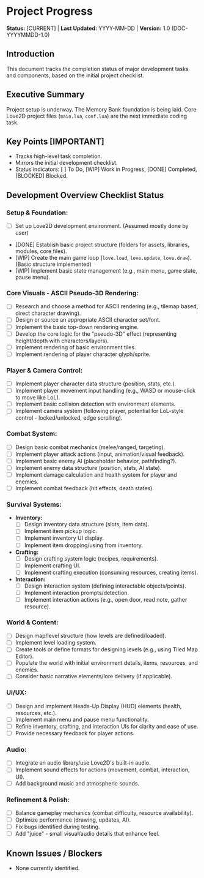 # Project Progress

**Status:** [CURRENT] | **Last Updated:** YYYY-MM-DD | **Version:** 1.0 (DOC-YYYYMMDD-1.0)

## Introduction

This document tracks the completion status of major development tasks and components, based on the initial project checklist.

## Executive Summary

Project setup is underway. The Memory Bank foundation is being laid. Core Love2D project files (`main.lua`, `conf.lua`) are the next immediate coding task.

## Key Points [IMPORTANT]

- Tracks high-level task completion.
- Mirrors the initial development checklist.
- Status indicators: [ ] To Do, [WIP] Work in Progress, [DONE] Completed, [BLOCKED] Blocked.

## Development Overview Checklist Status

### Setup & Foundation:

- [ ] Set up Love2D development environment. (Assumed mostly done by user)
- [DONE] Establish basic project structure (folders for assets, libraries, modules, core files).
- [WIP] Create the main game loop (`love.load`, `love.update`, `love.draw`). (Basic structure implemented)
- [WIP] Implement basic state management (e.g., main menu, game state, pause menu).

### Core Visuals - ASCII Pseudo-3D Rendering:

- [ ] Research and choose a method for ASCII rendering (e.g., tilemap based, direct character drawing).
- [ ] Design or source an appropriate ASCII character set/font.
- [ ] Implement the basic top-down rendering engine.
- [ ] Develop the core logic for the "pseudo-3D" effect (representing height/depth with characters/layers).
- [ ] Implement rendering of basic environment tiles.
- [ ] Implement rendering of player character glyph/sprite.

### Player & Camera Control:

- [ ] Implement player character data structure (position, stats, etc.).
- [ ] Implement player movement input handling (e.g., WASD or mouse-click to move like LoL).
- [ ] Implement basic collision detection with environment elements.
- [ ] Implement camera system (following player, potential for LoL-style control - locked/unlocked, edge scrolling).

### Combat System:

- [ ] Design basic combat mechanics (melee/ranged, targeting).
- [ ] Implement player attack actions (input, animation/visual feedback).
- [ ] Implement basic enemy AI (placeholder behavior, pathfinding?).
- [ ] Implement enemy data structure (position, stats, AI state).
- [ ] Implement damage calculation and health system for player and enemies.
- [ ] Implement combat feedback (hit effects, death states).

### Survival Systems:

- **Inventory:**
  - [ ] Design inventory data structure (slots, item data).
  - [ ] Implement item pickup logic.
  - [ ] Implement inventory UI display.
  - [ ] Implement item dropping/using from inventory.
- **Crafting:**
  - [ ] Design crafting system logic (recipes, requirements).
  - [ ] Implement crafting UI.
  - [ ] Implement crafting execution (consuming resources, creating items).
- **Interaction:**
  - [ ] Design interaction system (defining interactable objects/points).
  - [ ] Implement interaction prompts/detection.
  - [ ] Implement interaction actions (e.g., open door, read note, gather resource).

### World & Content:

- [ ] Design map/level structure (how levels are defined/loaded).
- [ ] Implement level loading system.
- [ ] Create tools or define formats for designing levels (e.g., using Tiled Map Editor).
- [ ] Populate the world with initial environment details, items, resources, and enemies.
- [ ] Consider basic narrative elements/lore delivery (if applicable).

### UI/UX:

- [ ] Design and implement Heads-Up Display (HUD) elements (health, resources, etc.).
- [ ] Implement main menu and pause menu functionality.
- [ ] Refine inventory, crafting, and interaction UIs for clarity and ease of use.
- [ ] Provide necessary feedback for player actions.

### Audio:

- [ ] Integrate an audio library/use Love2D's built-in audio.
- [ ] Implement sound effects for actions (movement, combat, interaction, UI).
- [ ] Add background music and atmospheric sounds.

### Refinement & Polish:

- [ ] Balance gameplay mechanics (combat difficulty, resource availability).
- [ ] Optimize performance (drawing, updates, AI).
- [ ] Fix bugs identified during testing.
- [ ] Add "juice" - small visual/audio details that enhance feel.

## Known Issues / Blockers

- None currently identified.
